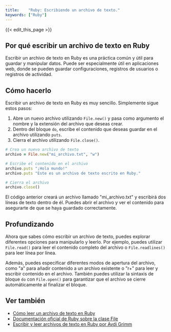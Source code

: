 ```yaml
---
title:    "Ruby: Escribiendo un archivo de texto."
keywords: ["Ruby"]
---
```


{{< edit_this_page >}}

## Por qué escribir un archivo de texto en Ruby

Escribir un archivo de texto en Ruby es una práctica común y útil para guardar y manipular datos. Puede ser especialmente útil en aplicaciones web, donde se pueden guardar configuraciones, registros de usuarios o registros de actividad.

## Cómo hacerlo

Escribir un archivo de texto en Ruby es muy sencillo. Simplemente sigue estos pasos:

1. Abre un nuevo archivo utilizando `File.new()` y pasa como argumento el nombre y la extensión del archivo que deseas crear.
2. Dentro del bloque `do`, escribe el contenido que deseas guardar en el archivo utilizando `puts`.
3. Cierra el archivo utilizando `File.close()`.

```Ruby
# Crea un nuevo archivo de texto
archivo = File.new("mi_archivo.txt", "w")

# Escribe el contenido en el archivo
archivo.puts "¡Hola mundo!"
archivo.puts "Este es un archivo de texto escrito en Ruby."

# Cierra el archivo
archivo.close()
```

El código anterior creará un archivo llamado "mi_archivo.txt" y escribirá dos líneas de texto dentro de él. Puedes abrir el archivo y ver el contenido para asegurarte de que se haya guardado correctamente.

## Profundizando

Ahora que sabes cómo escribir un archivo de texto, puedes explorar diferentes opciones para manipularlo y leerlo. Por ejemplo, puedes utilizar `File.read()` para leer el contenido completo del archivo o `File.readlines()` para leer línea por línea.

Además, puedes especificar diferentes modos de apertura del archivo, como "a" para añadir contenido a un archivo existente o "r+" para leer y escribir contenido en el archivo. También puedes utilizar la sintaxis de bloque `do` con `File.open()` para garantizar que el archivo se cierre automáticamente al finalizar el bloque.

## Ver también

- [Cómo leer un archivo de texto en Ruby](https://www.rubyguides.com/2015/05/reading-and-writing-files-in-ruby/)
- [Documentación oficial de Ruby sobre la clase File](https://ruby-doc.org/core-2.7.0/File.html)
- [Escribir y leer archivos de texto en Ruby por Avdi Grimm](https://www.rubyguides.com/2015/05/working-with-files-ruby/)